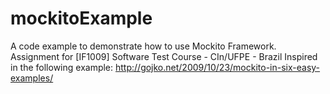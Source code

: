mockitoExample
==============
A code example to demonstrate how to use Mockito Framework. Assignment for [IF1009] Software Test Course - CIn/UFPE - Brazil
Inspired in the following example: http://gojko.net/2009/10/23/mockito-in-six-easy-examples/
